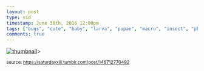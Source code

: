 ```yaml
---
layout: post
type: vid
timestamp: June 30th, 2016 12:00pm
tags: ["bugs", "cute", "baby", "larva", "pupae", "macro", "insect", "photography"]
comments: true
---
```

[![thumbnail](http://i3.ytimg.com/vi/ge4gWmG17og/hqdefault.jpg)](https://www.youtube.com/watch?v=ge4gWmG17og)>
  
<small>source: https://saturdayxiii.tumblr.com/post/146712770492</small>